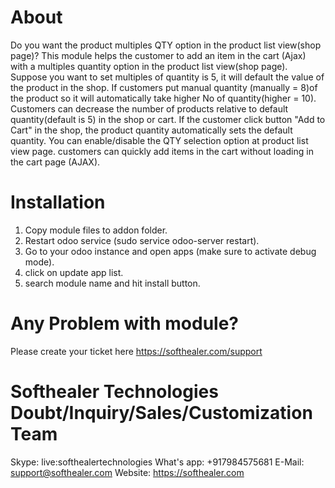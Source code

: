 About
============
Do you want the product multiples QTY option in the product list view(shop page)? This module helps the customer to add an item in the cart (Ajax) with a multiples quantity option in the product list view(shop page). Suppose you want to set multiples of quantity is 5, it will default the value of the product in the shop. If customers put manual quantity (manually = 8)of the product so it will automatically take higher No of quantity(higher = 10). Customers can decrease the number of products relative to default quantity(default is 5) in the shop or cart. If the customer click button "Add to Cart" in the shop, the product quantity automatically sets the default quantity. You can enable/disable the QTY selection option at product list view page. customers can quickly add items in the cart without loading in the cart page (AJAX).

Installation
============
1) Copy module files to addon folder.
2) Restart odoo service (sudo service odoo-server restart).
3) Go to your odoo instance and open apps (make sure to activate debug mode).
4) click on update app list.
5) search module name and hit install button.

Any Problem with module?
=====================================
Please create your ticket here https://softhealer.com/support

Softhealer Technologies Doubt/Inquiry/Sales/Customization Team
=====================================
Skype: live:softhealertechnologies
What's app: +917984575681
E-Mail: support@softhealer.com
Website: https://softhealer.com
